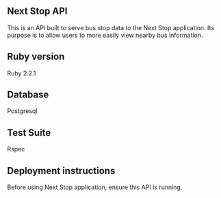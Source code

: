 ## Next Stop API
This is an API built to serve bus stop data to the Next Stop application. 
Its purpose is to allow users to more easily view nearby bus information.

## Ruby version
Ruby 2.2.1

## Database
Postgresql

## Test Suite
Rspec

## Deployment instructions
Before using Next Stop application, ensure this API is running.